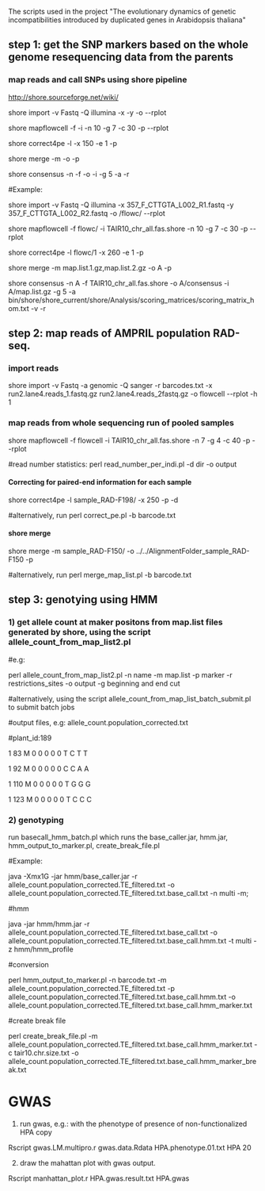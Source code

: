 
The scripts used in the project "The evolutionary dynamics of genetic incompatibilities introduced by duplicated genes in Arabidopsis thaliana"


## step 1: get the SNP markers based on the whole genome resequencing data from the parents

###  map reads and call SNPs using shore pipeline 
http://shore.sourceforge.net/wiki/

shore import -v Fastq -Q illumina -x -y -o --rplot

shore mapflowcell -f -i -n 10 -g 7 -c 30 -p  --rplot

shore correct4pe -l  -x 150 -e 1 -p

shore merge -m -o  -p

shore consensus -n -f -o -i -g 5 -a -r

#Example:

shore import -v Fastq -Q illumina -x 357_F_CTTGTA_L002_R1.fastq -y 357_F_CTTGTA_L002_R2.fastq -o /flowc/ --rplot

shore mapflowcell -f flowc/ -i TAIR10_chr_all.fas.shore -n 10 -g 7 -c 30 -p  --rplot

shore correct4pe -l flowc/1 -x 260 -e 1 -p

shore merge -m map.list.1.gz,map.list.2.gz -o A -p

shore consensus -n A -f TAIR10_chr_all.fas.shore -o A/consensus -i A/map.list.gz -g 5 -a bin/shore/shore_current/shore/Analysis/scoring_matrices/scoring_matrix_hom.txt -v -r


## step 2: map reads of AMPRIL population RAD-seq. 
### import reads
shore import -v Fastq -a genomic -Q sanger -r barcodes.txt -x run2.lane4.reads_1.fastq.gz run2.lane4.reads_2fastq.gz -o flowcell --rplot -h 1

### map reads from whole sequencing run of pooled samples
shore mapflowcell -f flowcell -i TAIR10_chr_all.fas.shore -n 7 -g 4 -c 40 -p --rplot

#read number statistics: perl read_number_per_indi.pl -d dir -o output

#### Correcting for paired-end information for each sample
shore correct4pe -l sample_RAD-F198/ -x 250 -p -d

#alternatively, run perl correct_pe.pl -b barcode.txt

#### shore merge 
shore merge -m sample_RAD-F150/ -o ../../AlignmentFolder_sample_RAD-F150 -p

#alternatively, run perl merge_map_list.pl -b barcode.txt


## step 3: genotying using HMM
### 1) get allele count at maker positons from map.list files generated by shore, using the script allele_count_from_map_list2.pl

#e.g:

perl allele_count_from_map_list2.pl -n name -m map.list -p marker -r restrictions_sites -o output -g beginning and end cut

#alternatively, using the script allele_count_from_map_list_batch_submit.pl to submit batch jobs

#output files, e.g: allele_count.population_corrected.txt

#plant_id:189

1   83  M   0   0   0   0   0   T C T T

1   92  M   0   0   0   0   0   C C A A

1   110 M   0   0   0   0   0   T G G G

1   123 M   0   0   0   0   0   T C C C


### 2) genotyping
run basecall_hmm_batch.pl which runs the base_caller.jar, hmm.jar, hmm_output_to_marker.pl, create_break_file.pl

#Example:

java -Xmx1G -jar hmm/base_caller.jar -r allele_count.population_corrected.TE_filtered.txt -o allele_count.population_corrected.TE_filtered.txt.base_call.txt -n multi -m;

#hmm

java -jar hmm/hmm.jar -r allele_count.population_corrected.TE_filtered.txt.base_call.txt -o allele_count.population_corrected.TE_filtered.txt.base_call.hmm.txt -t multi -z hmm/hmm_profile

#conversion

perl hmm_output_to_marker.pl -n barcode.txt -m allele_count.population_corrected.TE_filtered.txt -p allele_count.population_corrected.TE_filtered.txt.base_call.hmm.txt -o allele_count.population_corrected.TE_filtered.txt.base_call.hmm_marker.txt

#create break file

perl create_break_file.pl -m allele_count.population_corrected.TE_filtered.txt.base_call.hmm_marker.txt -c tair10.chr.size.txt -o allele_count.population_corrected.TE_filtered.txt.base_call.hmm_marker_break.txt
 


# GWAS
1) run gwas, e.g.: with the phenotype of presence of non-functionalized HPA copy 

Rscript gwas.LM.multipro.r gwas.data.Rdata HPA.phenotype.01.txt HPA 20

2) draw the mahattan plot with gwas output.

Rscript manhattan_plot.r HPA.gwas.result.txt HPA.gwas
